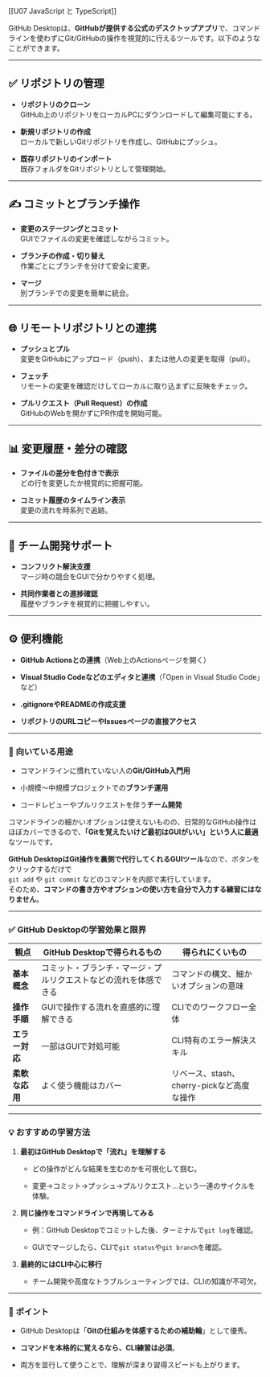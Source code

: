 [[U07 JavaScript と TypeScript]]


GitHub Desktopは、**GitHubが提供する公式のデスクトップアプリ**で、コマンドラインを使わずにGit/GitHubの操作を視覚的に行えるツールです。以下のようなことができます。

---

## ✅ **リポジトリの管理**

- **リポジトリのクローン**  
    GitHub上のリポジトリをローカルPCにダウンロードして編集可能にする。
    
- **新規リポジトリの作成**  
    ローカルで新しいGitリポジトリを作成し、GitHubにプッシュ。
    
- **既存リポジトリのインポート**  
    既存フォルダをGitリポジトリとして管理開始。
    

---

## ✍️ **コミットとブランチ操作**

- **変更のステージングとコミット**  
    GUIでファイルの変更を確認しながらコミット。
    
- **ブランチの作成・切り替え**  
    作業ごとにブランチを分けて安全に変更。
    
- **マージ**  
    別ブランチでの変更を簡単に統合。
    

---

## 🌐 **リモートリポジトリとの連携**

- **プッシュとプル**  
    変更をGitHubにアップロード（push）、または他人の変更を取得（pull）。
    
- **フェッチ**  
    リモートの変更を確認だけしてローカルに取り込まずに反映をチェック。
    
- **プルリクエスト（Pull Request）の作成**  
    GitHubのWebを開かずにPR作成を開始可能。
    

---

## 📊 **変更履歴・差分の確認**

- **ファイルの差分を色付きで表示**  
    どの行を変更したか視覚的に把握可能。
    
- **コミット履歴のタイムライン表示**  
    変更の流れを時系列で追跡。
    

---

## 🤝 **チーム開発サポート**

- **コンフリクト解決支援**  
    マージ時の競合をGUIで分かりやすく処理。
    
- **共同作業者との進捗確認**  
    履歴やブランチを視覚的に把握しやすい。
    

---

## ⚙️ **便利機能**

- **GitHub Actionsとの連携**（Web上のActionsページを開く）
    
- **Visual Studio Codeなどのエディタと連携**（「Open in Visual Studio Code」など）
    
- **.gitignoreやREADMEの作成支援**
    
- **リポジトリのURLコピーやIssuesページの直接アクセス**
    

---

### 📌 **向いている用途**

- コマンドラインに慣れていない人の**Git/GitHub入門用**
    
- 小規模〜中規模プロジェクトでの**ブランチ運用**
    
- コードレビューやプルリクエストを伴う**チーム開発**
    

コマンドラインの細かいオプションは使えないものの、日常的なGitHub操作はほぼカバーできるので、**「Gitを覚えたいけど最初はGUIがいい」という人に最適**なツールです。

**GitHub DesktopはGit操作を裏側で代行してくれるGUIツール**なので、ボタンをクリックするだけで  
`git add` や `git commit` などのコマンドを内部で実行しています。  
そのため、**コマンドの書き方やオプションの使い方を自分で入力する練習にはなりません**。

---

### ✅ **GitHub Desktopの学習効果と限界**

|観点|GitHub Desktopで得られるもの|得られにくいもの|
|---|---|---|
|**基本概念**|コミット・ブランチ・マージ・プルリクエストなどの流れを体感できる|コマンドの構文、細かいオプションの意味|
|**操作手順**|GUIで操作する流れを直感的に理解できる|CLIでのワークフロー全体|
|**エラー対応**|一部はGUIで対処可能|CLI特有のエラー解決スキル|
|**柔軟な応用**|よく使う機能はカバー|リベース、stash、cherry-pickなど高度な操作|

---

### 💡 **おすすめの学習方法**

1. **最初はGitHub Desktopで「流れ」を理解する**
    
    - どの操作がどんな結果を生むのかを可視化して掴む。
        
    - 変更→コミット→プッシュ→プルリクエスト…という一連のサイクルを体験。
        
2. **同じ操作をコマンドラインで再現してみる**
    
    - 例：GitHub Desktopでコミットした後、ターミナルで`git log`を確認。
        
    - GUIでマージしたら、CLIで`git status`や`git branch`を確認。
        
3. **最終的にはCLI中心に移行**
    
    - チーム開発や高度なトラブルシューティングでは、CLIの知識が不可欠。
        

---

### 🔑 **ポイント**

- GitHub Desktopは「**Gitの仕組みを体感するための補助輪**」として優秀。
    
- **コマンドを本格的に覚えるなら、CLI練習は必須**。
    
- 両方を並行して使うことで、理解が深まり習得スピードも上がります。